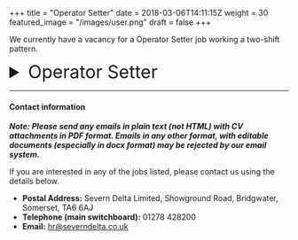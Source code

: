 +++
title = "Operator Setter"
date = 2018-03-06T14:11:15Z
weight = 30
featured_image = "/images/user.png"
draft = false
+++

We currently have a vacancy for a Operator Setter job working a two-shift pattern.
<!--more-->

<details>
<summary style="font-size:2rem;"> Operator Setter </summary>

<br>

#### Shift pattern and pay:

**Pattern** - rotating shifts (6am-2.15pm / 2.00-10:15pm) Monday to Friday

**Salary** - £12.569/hr  = £24,510 per annum


#### Person Spec

The person we a looking for will have the following attributes:

* Experience in machine operating essential
* Enthusiastic and willing to learn
* Attention to detail
* Referenceable work history

#### Main duties

The job holder will have the following day to day responsibilities:

* Responsibility for leading changeovers
* Minor repairs
* Replacing and setting of change parts
* Key role to increase OEE and production capacity by reducing downtime
* Running of production machines producing wet wipes and laundry sheets
* Operating, monitoring, controlling and cleaning all plant and associated equipment
* Packing and manual handling as required
* Working in an accurate, efficient and cost-effective manner in order to meet production schedules
</details>
<hr>

#### Contact information

**_Note: Please send any emails in plain text (not HTML) with CV attachments in PDF format. Emails in any other format, with editable documents (especially in docx format) may be rejected by our email system._**

If you are interested in any of the jobs listed, please contact us using the details below.

* **Postal Address:** Severn Delta Limited, Showground Road, Bridgwater, Somerset, TA6 6AJ
* **Telephone (main switchboard):** 01278 428200
* **Email:** hr@severndelta.co.uk
